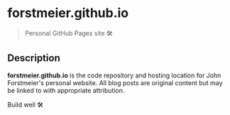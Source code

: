 # forstmeier.github.io

> Personal GitHub Pages site :hammer_and_wrench:

## Description

**forstmeier.github.io** is the code repository and hosting location for
John Forstmeier's personal website. All blog posts are original content
but may be linked to with appropriate attribution.

Build well :hammer_and_wrench:
